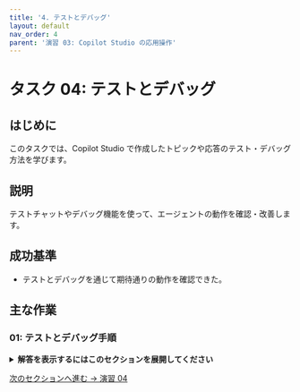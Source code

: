 ```yaml
---
title: '4. テストとデバッグ'
layout: default
nav_order: 4
parent: '演習 03: Copilot Studio の応用操作'
---
```


# タスク 04: テストとデバッグ

## はじめに

このタスクでは、Copilot Studio で作成したトピックや応答のテスト・デバッグ方法を学びます。

## 説明

テストチャットやデバッグ機能を使って、エージェントの動作を確認・改善します。

## 成功基準

- テストとデバッグを通じて期待通りの動作を確認できた。

## 主な作業

### 01: テストとデバッグ手順

<details markdown="block">
  <summary><strong>解答を表示するにはこのセクションを展開してください</strong></summary>

1. テストチャットで動作を確認します。
1. デバッグ機能で問題点を特定し、修正します。

</details>

[次のセクションへ進む → 演習 04](../Ex04/Ex04.md)
